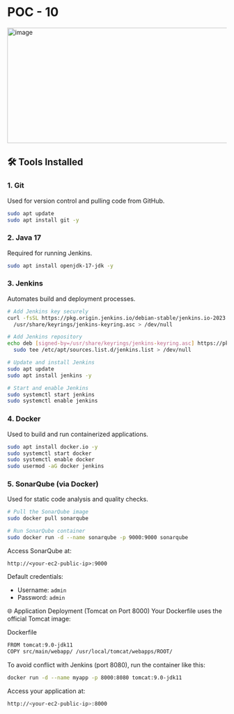 # POC - 10
<img width="721" height="265" alt="image" src="https://github.com/user-attachments/assets/ec0e81b2-71a7-4470-a640-6b4afbe8d974" />


## 🛠️ Tools Installed

### 1. Git
Used for version control and pulling code from GitHub.
```bash
sudo apt update
sudo apt install git -y
```

### 2. Java 17
Required for running Jenkins.
```bash
sudo apt install openjdk-17-jdk -y
```

### 3. Jenkins
Automates build and deployment processes.
```bash
# Add Jenkins key securely
curl -fsSL https://pkg.origin.jenkins.io/debian-stable/jenkins.io-2023.key | sudo tee \
  /usr/share/keyrings/jenkins-keyring.asc > /dev/null

# Add Jenkins repository
echo deb [signed-by=/usr/share/keyrings/jenkins-keyring.asc] https://pkg.origin.jenkins.io/debian-stable/ binary/ | \
  sudo tee /etc/apt/sources.list.d/jenkins.list > /dev/null

# Update and install Jenkins
sudo apt update
sudo apt install jenkins -y

# Start and enable Jenkins
sudo systemctl start jenkins
sudo systemctl enable jenkins
```

### 4. Docker
Used to build and run containerized applications.
```bash
sudo apt install docker.io -y
sudo systemctl start docker
sudo systemctl enable docker
sudo usermod -aG docker jenkins
```

### 5. SonarQube (via Docker)
Used for static code analysis and quality checks.
```bash
# Pull the SonarQube image
sudo docker pull sonarqube

# Run SonarQube container
sudo docker run -d --name sonarqube -p 9000:9000 sonarqube
```

Access SonarQube at:
```
http://<your-ec2-public-ip>:9000
```

Default credentials:
- Username: `admin`
- Password: `admin`

🌐 Application Deployment (Tomcat on Port 8000)
Your Dockerfile uses the official Tomcat image:




Dockerfile
```bash
FROM tomcat:9.0-jdk11
COPY src/main/webapp/ /usr/local/tomcat/webapps/ROOT/
```
To avoid conflict with Jenkins (port 8080), run the container like this:



```bash
docker run -d --name myapp -p 8000:8080 tomcat:9.0-jdk11
```
Access your application at:
```bash
http://<your-ec2-public-ip>:8000
```
